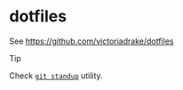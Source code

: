 # dotfiles

See https://github.com/victoriadrake/dotfiles

> [!TIP]
> Check [`git standup`](https://github.com/kamranahmedse/git-standup) utility.

